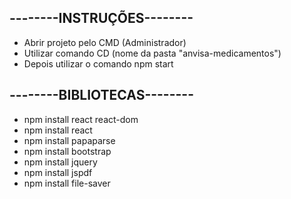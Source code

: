 ## --------INSTRUÇÕES-------- ##
+ Abrir projeto pelo CMD (Administrador)
+ Utilizar comando CD (nome da pasta "anvisa-medicamentos")
+ Depois utilizar o comando npm start

## --------BIBLIOTECAS-------- ##
+ npm install react react-dom
+ npm install react
+ npm install papaparse
+ npm install bootstrap
+ npm install jquery
+ npm install jspdf
+ npm install file-saver
